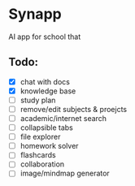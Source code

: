 # Synapp

AI app for school that

## Todo:
- [x] chat with docs
- [x] knowledge base
- [ ] study plan
- [ ] remove/edit subjects & proejcts
- [ ] academic/internet search
- [ ] collapsible tabs
- [ ] file explorer
- [ ] homework solver
- [ ] flashcards
- [ ] collaboration
- [ ] image/mindmap generator
